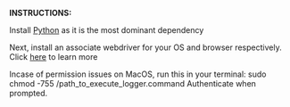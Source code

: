 <b>INSTRUCTIONS:</b>
<p> Install <a href='https://www.python.org/downloads/'>Python</a> as it is the most dominant dependency </p>
<p> Next, install an associate webdriver for your OS and browser respectively. Click <a href='https://www.selenium.dev/documentation/webdriver/getting_started/install_drivers/'>here</a> to learn more</p>

Incase of permission issues on MacOS, run this in your terminal: </i>sudo chmod -755 /path_to_execute_logger.command</i> Authenticate when prompted.
